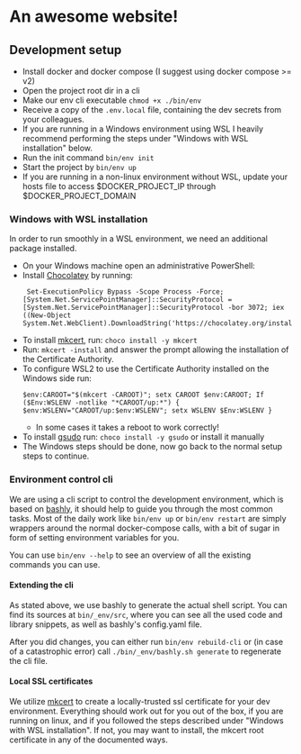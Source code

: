 # An awesome website!

## Development setup

- Install docker and docker compose (I suggest using docker compose >= v2)
- Open the project root dir in a cli
- Make our env cli executable `chmod +x ./bin/env`
- Receive a copy of the `.env.local` file, containing the dev secrets from your colleagues.
- If you are running in a Windows environment using WSL I heavily recommend performing the steps under "Windows with WSL
  installation" below.
- Run the init command `bin/env init`
- Start the project by `bin/env up`
- If you are running in a non-linux environment without WSL, update your hosts file to access $DOCKER_PROJECT_IP through
  $DOCKER_PROJECT_DOMAIN

### Windows with WSL installation

In order to run smoothly in a WSL environment, we need an additional package installed.

- On your Windows machine open an administrative PowerShell:
- Install [Chocolatey](https://chocolatey.org/install) by running:
  ```
   Set-ExecutionPolicy Bypass -Scope Process -Force; [System.Net.ServicePointManager]::SecurityProtocol = [System.Net.ServicePointManager]::SecurityProtocol -bor 3072; iex ((New-Object System.Net.WebClient).DownloadString('https://chocolatey.org/install.ps1'))`
   ```
- To install [mkcert](https://github.com/FiloSottile/mkcert), run: ```choco install -y mkcert```
- Run: ```mkcert -install``` and answer the prompt allowing the installation of the Certificate Authority.
- To configure WSL2 to use the Certificate Authority installed on the Windows side run:
  ```
  $env:CAROOT="$(mkcert -CAROOT)"; setx CAROOT $env:CAROOT; If ($Env:WSLENV -notlike "*CAROOT/up:*") { $env:WSLENV="CAROOT/up:$env:WSLENV"; setx WSLENV $Env:WSLENV }
  ```
    - In some cases it takes a reboot to work correctly!
- To install [gsudo](https://github.com/gerardog/gsudo) run: ```choco install -y gsudo``` or install it manually
- The Windows steps should be done, now go back to the normal setup steps to continue.

### Environment control cli

We are using a cli script to control the development environment, which is based on [bashly](https://bashly.dannyb.co/),
it should help to guide you through the most common tasks. Most of the daily work like `bin/env up` or `bin/env restart`
are simply wrappers around the normal docker-compose calls, with a bit of sugar in form of setting environment variables
for you.

You can use `bin/env --help` to see an overview of all the existing commands you can use.

#### Extending the cli

As stated above, we use bashly to generate the actual shell script. You can find its sources at `bin/_env/src`,
where you can see all the used code and library snippets, as well as bashly's config.yaml file.

After you did changes, you can either run `bin/env rebuild-cli` or (in case of a catastrophic error) call
`./bin/_env/bashly.sh generate` to regenerate the cli file.

#### Local SSL certificates

We utilize [mkcert](https://github.com/FiloSottile/mkcert) to create a locally-trusted ssl certificate for your dev
environment. Everything should work out for you out of the box, if you are running on linux,
and if you followed the steps described under "Windows with WSL installation". If not, you may want to install,
the mkcert root certificate in any of the documented ways.
